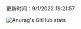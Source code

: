 
  更新时间：9/1/2022 19:21:57
	
  ![Anurag's GitHub stats](https://github-readme-stats.vercel.app/api?username=chendj89&theme=gruvbox&show_icons=true)